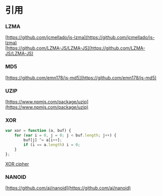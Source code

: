 # 引用
### LZMA
[https://github.com/jcmellado/js-lzma](https://github.com/jcmellado/js-lzma)  
[https://github.com/LZMA-JS/LZMA-JS](https://github.com/LZMA-JS/LZMA-JS)
### MD5
[https://github.com/emn178/js-md5](https://github.com/emn178/js-md5)
### UZIP
[https://www.npmjs.com/package/uzip](https://www.npmjs.com/package/uzip)
### XOR 
```javascript
var xor = function (a, buf) {
    for (var i = 0, j = 0; j < buf.length; j++) {
        buf[j] ^= a[i++];
        if (i == a.length) i = 0;
    }
};
```
[XOR cipher](https://github.com/dchest/tweetnacl-js/blob/master/nacl-fast.js#L454)
### NANOID
[https://github.com/ai/nanoid](https://github.com/ai/nanoid)


